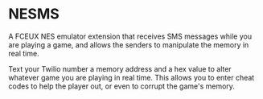 # NESMS
A FCEUX NES emulator extension that receives SMS messages while you are playing a game, and allows the senders to manipulate the memory in real time. 

Text your Twilio number a memory address and a hex value to alter whatever game you are playing in real time. This allows you to enter cheat codes to help the player out, or even to corrupt the game's memory.
